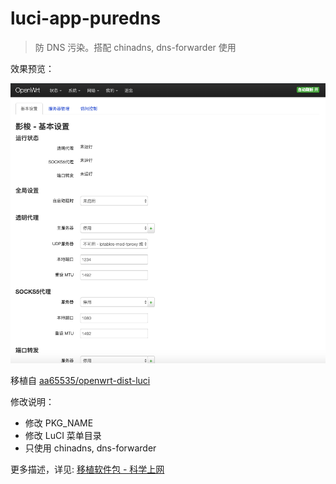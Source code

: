 # luci-app-puredns

> 防 DNS 污染。搭配 chinadns, dns-forwarder 使用

效果预览：

![Snipaste_2019-09-19_23-50-11.png](https://raw.githubusercontent.com/stuarthua/PicGo/master/oh-my-openwrt/Snipaste_2019-09-19_23-50-11.png)

移植自 [aa65535/openwrt-dist-luci](https://github.com/aa65535/openwrt-dist-luci)

修改说明：

* 修改 PKG_NAME
* 修改 LuCI 菜单目录
* 只使用 chinadns, dns-forwarder

更多描述，详见: [移植软件包 - 科学上网](https://stuarthua.github.io/oh-my-openwrt/mybook/packages/use-package-shadowsocks.html)